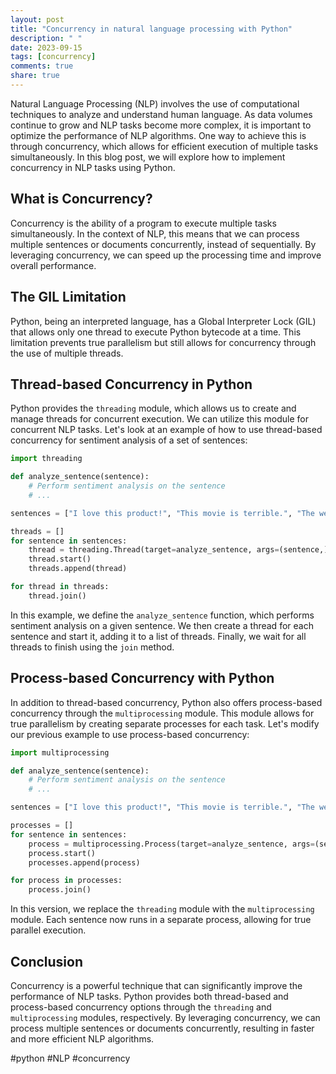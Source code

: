```yaml
---
layout: post
title: "Concurrency in natural language processing with Python"
description: " "
date: 2023-09-15
tags: [concurrency]
comments: true
share: true
---
```


Natural Language Processing (NLP) involves the use of computational techniques to analyze and understand human language. As data volumes continue to grow and NLP tasks become more complex, it is important to optimize the performance of NLP algorithms. One way to achieve this is through concurrency, which allows for efficient execution of multiple tasks simultaneously. In this blog post, we will explore how to implement concurrency in NLP tasks using Python.

## What is Concurrency?

Concurrency is the ability of a program to execute multiple tasks simultaneously. In the context of NLP, this means that we can process multiple sentences or documents concurrently, instead of sequentially. By leveraging concurrency, we can speed up the processing time and improve overall performance.

## The GIL Limitation

Python, being an interpreted language, has a Global Interpreter Lock (GIL) that allows only one thread to execute Python bytecode at a time. This limitation prevents true parallelism but still allows for concurrency through the use of multiple threads.

## Thread-based Concurrency in Python

Python provides the `threading` module, which allows us to create and manage threads for concurrent execution. We can utilize this module for concurrent NLP tasks. Let's look at an example of how to use thread-based concurrency for sentiment analysis of a set of sentences:

```python
import threading

def analyze_sentence(sentence):
    # Perform sentiment analysis on the sentence
    # ...

sentences = ["I love this product!", "This movie is terrible.", "The weather is amazing."]

threads = []
for sentence in sentences:
    thread = threading.Thread(target=analyze_sentence, args=(sentence,))
    thread.start()
    threads.append(thread)

for thread in threads:
    thread.join()
```

In this example, we define the `analyze_sentence` function, which performs sentiment analysis on a given sentence. We then create a thread for each sentence and start it, adding it to a list of threads. Finally, we wait for all threads to finish using the `join` method.

## Process-based Concurrency with Python

In addition to thread-based concurrency, Python also offers process-based concurrency through the `multiprocessing` module. This module allows for true parallelism by creating separate processes for each task. Let's modify our previous example to use process-based concurrency:

```python
import multiprocessing

def analyze_sentence(sentence):
    # Perform sentiment analysis on the sentence
    # ...

sentences = ["I love this product!", "This movie is terrible.", "The weather is amazing."]

processes = []
for sentence in sentences:
    process = multiprocessing.Process(target=analyze_sentence, args=(sentence,))
    process.start()
    processes.append(process)

for process in processes:
    process.join()
```

In this version, we replace the `threading` module with the `multiprocessing` module. Each sentence now runs in a separate process, allowing for true parallel execution.

## Conclusion

Concurrency is a powerful technique that can significantly improve the performance of NLP tasks. Python provides both thread-based and process-based concurrency options through the `threading` and `multiprocessing` modules, respectively. By leveraging concurrency, we can process multiple sentences or documents concurrently, resulting in faster and more efficient NLP algorithms.

#python #NLP #concurrency